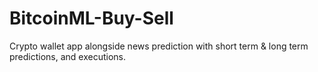 # BitcoinML-Buy-Sell
Crypto wallet app alongside news prediction with short term &amp; long term predictions, and executions.
